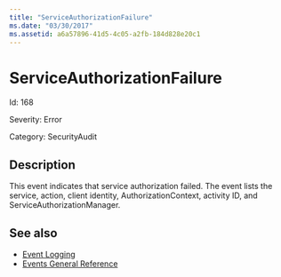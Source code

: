 ```yaml
---
title: "ServiceAuthorizationFailure"
ms.date: "03/30/2017"
ms.assetid: a6a57896-41d5-4c05-a2fb-184d828e20c1
---
```

# ServiceAuthorizationFailure
Id: 168  
  
 Severity: Error  
  
 Category: SecurityAudit  
  
## Description  
 This event indicates that service authorization failed. The event lists the service, action, client identity, AuthorizationContext, activity ID, and ServiceAuthorizationManager.  
  
## See also

- [Event Logging](../../../../../docs/framework/wcf/diagnostics/event-logging/index.md)
- [Events General Reference](../../../../../docs/framework/wcf/diagnostics/event-logging/events-general-reference.md)
